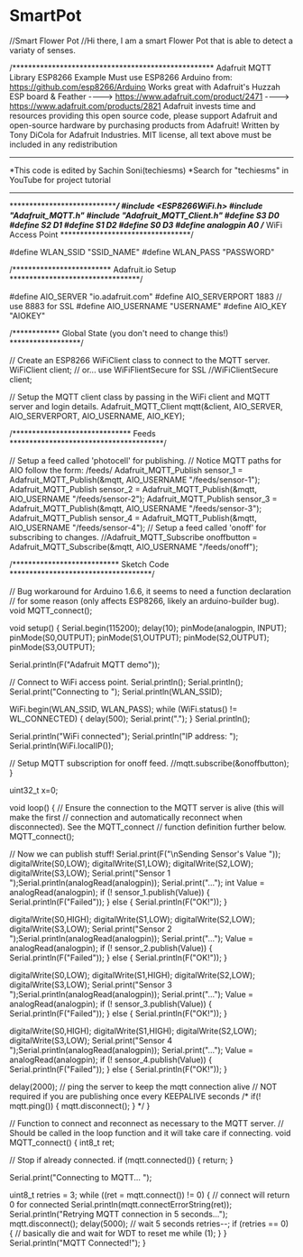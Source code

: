 # SmartPot
//Smart Flower Pot
//Hi there, I am a smart Flower Pot that is able to detect a variaty of senses.

/***************************************************
  Adafruit MQTT Library ESP8266 Example
  Must use ESP8266 Arduino from:
    https://github.com/esp8266/Arduino
  Works great with Adafruit's Huzzah ESP board & Feather
  ----> https://www.adafruit.com/product/2471
  ----> https://www.adafruit.com/products/2821
  Adafruit invests time and resources providing this open source code,
  please support Adafruit and open-source hardware by purchasing
  products from Adafruit!
  Written by Tony DiCola for Adafruit Industries.
  MIT license, all text above must be included in any redistribution
  *******************************************************
  *This code is edited by Sachin Soni(techiesms)
  *Search for "techiesms" in YouTube for project tutorial
  *******************************************************
  
 ****************************************************/
#include <ESP8266WiFi.h>
#include "Adafruit_MQTT.h"
#include "Adafruit_MQTT_Client.h"
#define S3 D0
#define S2 D1
#define S1 D2
#define S0 D3
#define analogpin A0
/************************* WiFi Access Point *********************************/

#define WLAN_SSID       "SSID_NAME"
#define WLAN_PASS       "PASSWORD"

/************************* Adafruit.io Setup *********************************/

#define AIO_SERVER      "io.adafruit.com"
#define AIO_SERVERPORT  1883                   // use 8883 for SSL
#define AIO_USERNAME    "USERNAME"
#define AIO_KEY         "AIOKEY"

/************ Global State (you don't need to change this!) ******************/

// Create an ESP8266 WiFiClient class to connect to the MQTT server.
WiFiClient client;
// or... use WiFiFlientSecure for SSL
//WiFiClientSecure client;

// Setup the MQTT client class by passing in the WiFi client and MQTT server and login details.
Adafruit_MQTT_Client mqtt(&client, AIO_SERVER, AIO_SERVERPORT, AIO_USERNAME, AIO_KEY);

/****************************** Feeds ***************************************/

// Setup a feed called 'photocell' for publishing.
// Notice MQTT paths for AIO follow the form: <username>/feeds/<feedname>
Adafruit_MQTT_Publish sensor_1 = Adafruit_MQTT_Publish(&mqtt, AIO_USERNAME "/feeds/sensor-1");
Adafruit_MQTT_Publish sensor_2 = Adafruit_MQTT_Publish(&mqtt, AIO_USERNAME "/feeds/sensor-2");
Adafruit_MQTT_Publish sensor_3 = Adafruit_MQTT_Publish(&mqtt, AIO_USERNAME "/feeds/sensor-3");
Adafruit_MQTT_Publish sensor_4 = Adafruit_MQTT_Publish(&mqtt, AIO_USERNAME "/feeds/sensor-4");
// Setup a feed called 'onoff' for subscribing to changes.
//Adafruit_MQTT_Subscribe onoffbutton = Adafruit_MQTT_Subscribe(&mqtt, AIO_USERNAME "/feeds/onoff");

/*************************** Sketch Code ************************************/

// Bug workaround for Arduino 1.6.6, it seems to need a function declaration
// for some reason (only affects ESP8266, likely an arduino-builder bug).
void MQTT_connect();

void setup() {
  Serial.begin(115200);
  delay(10);
  pinMode(analogpin, INPUT);
  pinMode(S0,OUTPUT);
  pinMode(S1,OUTPUT);
  pinMode(S2,OUTPUT);
  pinMode(S3,OUTPUT);  

  Serial.println(F("Adafruit MQTT demo"));

  // Connect to WiFi access point.
  Serial.println(); Serial.println();
  Serial.print("Connecting to ");
  Serial.println(WLAN_SSID);

  WiFi.begin(WLAN_SSID, WLAN_PASS);
  while (WiFi.status() != WL_CONNECTED) {
    delay(500);
    Serial.print(".");
  }
  Serial.println();

  Serial.println("WiFi connected");
  Serial.println("IP address: "); Serial.println(WiFi.localIP());

  // Setup MQTT subscription for onoff feed.
  //mqtt.subscribe(&onoffbutton);
}

uint32_t x=0;

void loop() {
  // Ensure the connection to the MQTT server is alive (this will make the first
  // connection and automatically reconnect when disconnected).  See the MQTT_connect
  // function definition further below.
  MQTT_connect();

 

  // Now we can publish stuff!
  Serial.print(F("\nSending Sensor's Value "));
  digitalWrite(S0,LOW);
  digitalWrite(S1,LOW);
  digitalWrite(S2,LOW);
  digitalWrite(S3,LOW);
  Serial.print("Sensor 1 ");Serial.println(analogRead(analogpin));
  Serial.print("...");
  int Value = analogRead(analogpin);
  if (! sensor_1.publish(Value)) {
    Serial.println(F("Failed"));
  } else {
    Serial.println(F("OK!"));
  }

  digitalWrite(S0,HIGH);
  digitalWrite(S1,LOW);
  digitalWrite(S2,LOW);
  digitalWrite(S3,LOW);
  Serial.print("Sensor 2 ");Serial.println(analogRead(analogpin));
  Serial.print("...");
  Value = analogRead(analogpin);
  if (! sensor_2.publish(Value)) {
    Serial.println(F("Failed"));
  } else {
    Serial.println(F("OK!"));
  }

  digitalWrite(S0,LOW);
  digitalWrite(S1,HIGH);
  digitalWrite(S2,LOW);
  digitalWrite(S3,LOW);
  Serial.print("Sensor 3 ");Serial.println(analogRead(analogpin));
  Serial.print("...");
  Value = analogRead(analogpin);
  if (! sensor_3.publish(Value)) {
    Serial.println(F("Failed"));
  } else {
    Serial.println(F("OK!"));
  }

  digitalWrite(S0,HIGH);
  digitalWrite(S1,HIGH);
  digitalWrite(S2,LOW);
  digitalWrite(S3,LOW);
  Serial.print("Sensor 4 ");Serial.println(analogRead(analogpin));
  Serial.print("...");
  Value = analogRead(analogpin);
  if (! sensor_4.publish(Value)) {
    Serial.println(F("Failed"));
  } else {
    Serial.println(F("OK!"));
  }

  delay(2000);
  // ping the server to keep the mqtt connection alive
  // NOT required if you are publishing once every KEEPALIVE seconds
  /*
  if(! mqtt.ping()) {
    mqtt.disconnect();
  }
  */
}

// Function to connect and reconnect as necessary to the MQTT server.
// Should be called in the loop function and it will take care if connecting.
void MQTT_connect() {
  int8_t ret;

  // Stop if already connected.
  if (mqtt.connected()) {
    return;
  }

  Serial.print("Connecting to MQTT... ");

  uint8_t retries = 3;
  while ((ret = mqtt.connect()) != 0) { // connect will return 0 for connected
       Serial.println(mqtt.connectErrorString(ret));
       Serial.println("Retrying MQTT connection in 5 seconds...");
       mqtt.disconnect();
       delay(5000);  // wait 5 seconds
       retries--;
       if (retries == 0) {
         // basically die and wait for WDT to reset me
         while (1);
       }
  }
  Serial.println("MQTT Connected!");
}
